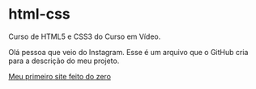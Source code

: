 # html-css
 Curso de HTML5 e CSS3 do Curso em Vídeo.

 Olá pessoa que veio do Instagram. Esse é um arquivo que o GitHub cria para a descrição do meu projeto.

 <a href="https://samueljhc.github.io/html-css/desafios/meusetup/index.html">Meu primeiro site feito do zero</a>